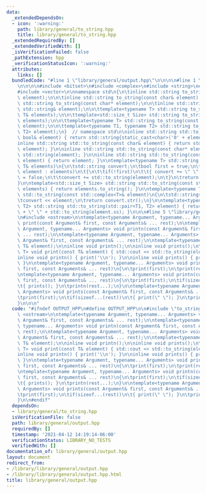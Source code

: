 ```yaml
---
data:
  _extendedDependsOn:
  - icon: ':warning:'
    path: library/general/to_string.hpp
    title: library/general/to_string.hpp
  _extendedRequiredBy: []
  _extendedVerifiedWith: []
  _isVerificationFailed: false
  _pathExtension: hpp
  _verificationStatusIcon: ':warning:'
  attributes:
    links: []
  bundledCode: "#line 1 \"library/general/output.hpp\"\n\n\n\n#line 1 \"library/general/to_string.hpp\"\
    \n\n\n\n#include <bitset>\n#include <complex>\n#include <string>\n#include <utility>\n\
    #include <vector>\n\nnamespace std\n{\n\tinline std::string to_string(const bool&\
    \ element);\n\n\tinline std::string to_string(const char& element);\n\n\tinline\
    \ std::string to_string(const char* element);\n\n\tinline std::string to_string(const\
    \ std::string& element);\n\n\ttemplate<typename T> std::string to_string(const\
    \ T& elements);\n\n\ttemplate<std::size_t Size> std::string to_string(const std::bitset<Size>&\
    \ elements);\n\n\ttemplate<typename T> std::string to_string(const std::complex<T>&\
    \ element);\n\n\ttemplate<typename T1, typename T2> std::string to_string(std::pair<T1,\
    \ T2> element);\n}  // namespace std\n\ninline std::string std::to_string(const\
    \ bool& element) { return std::string{static_cast<char>('0' + element)}; }\n\n\
    inline std::string std::to_string(const char& element) { return std::string(1,\
    \ element); }\n\ninline std::string std::to_string(const char* element) { return\
    \ std::string(element); }\n\ninline std::string std::to_string(const std::string&\
    \ element) { return element; }\n\ntemplate<typename T> std::string std::to_string(const\
    \ T& elements)\n{\n\tstd::string convert;\n\tbool first = true;\n\tfor(const auto&\
    \ element : elements)\n\t{\n\t\tif(!first)\n\t\t{ convert += \" \"; }\n\t\tfirst\
    \ = false;\n\t\tconvert += std::to_string(element);\n\t}\n\treturn convert;\n\
    }\n\ntemplate<std::size_t Size> std::string std::to_string(const std::bitset<Size>&\
    \ elements) { return elements.to_string(); }\n\ntemplate<typename T> std::string\
    \ std::to_string(const std::complex<T>& element)\n{\n\tstd::stringstream convert;\n\
    \tconvert << element;\n\treturn convert.str();\n}\n\ntemplate<typename T1, typename\
    \ T2> std::string std::to_string(std::pair<T1, T2> element) { return std::to_string(element.ff)\
    \ + \" \" + std::to_string(element.ss); }\n\n\n#line 5 \"library/general/output.hpp\"\
    \n#include <ostream>\n\ntemplate<typename Argument, typename... Arguments> void\
    \ print(const Argument& first, const Arguments& ... rest);\n\ntemplate<typename\
    \ Argument, typename... Arguments> void printn(const Argument& first, const Arguments&\
    \ ... rest);\n\ntemplate<typename Argument, typename... Arguments> void prints(const\
    \ Argument& first, const Arguments& ... rest);\n\ntemplate<typename T> void print(const\
    \ T& element);\n\ninline void printn();\n\ninline void prints();\n\ntemplate<typename\
    \ T> void print(const T& element) { std::cout << std::to_string(element); }\n\n\
    inline void printn() { print('\\n'); }\n\ninline void prints() { print('\\n');\
    \ }\n\ntemplate<typename Argument, typename... Arguments> void print(const Argument&\
    \ first, const Arguments& ... rest)\n{\n\tprint(first);\n\tprint(rest...);\n}\n\
    \ntemplate<typename Argument, typename... Arguments> void printn(const Argument&\
    \ first, const Arguments& ... rest)\n{\n\tprint(first);\n\tif(sizeof...(rest))\n\
    \t{ prints(); }\n\tprintn(rest...);\n}\n\ntemplate<typename Argument, typename...\
    \ Arguments> void prints(const Argument& first, const Arguments& ... rest)\n{\n\
    \tprint(first);\n\tif(sizeof...(rest))\n\t{ print(\" \"); }\n\tprints(rest...);\n\
    }\n\n\n"
  code: "#ifndef OUTPUT_HPP\n#define OUTPUT_HPP\n\n#include \"to_string.hpp\"\n#include\
    \ <ostream>\n\ntemplate<typename Argument, typename... Arguments> void print(const\
    \ Argument& first, const Arguments& ... rest);\n\ntemplate<typename Argument,\
    \ typename... Arguments> void printn(const Argument& first, const Arguments& ...\
    \ rest);\n\ntemplate<typename Argument, typename... Arguments> void prints(const\
    \ Argument& first, const Arguments& ... rest);\n\ntemplate<typename T> void print(const\
    \ T& element);\n\ninline void printn();\n\ninline void prints();\n\ntemplate<typename\
    \ T> void print(const T& element) { std::cout << std::to_string(element); }\n\n\
    inline void printn() { print('\\n'); }\n\ninline void prints() { print('\\n');\
    \ }\n\ntemplate<typename Argument, typename... Arguments> void print(const Argument&\
    \ first, const Arguments& ... rest)\n{\n\tprint(first);\n\tprint(rest...);\n}\n\
    \ntemplate<typename Argument, typename... Arguments> void printn(const Argument&\
    \ first, const Arguments& ... rest)\n{\n\tprint(first);\n\tif(sizeof...(rest))\n\
    \t{ prints(); }\n\tprintn(rest...);\n}\n\ntemplate<typename Argument, typename...\
    \ Arguments> void prints(const Argument& first, const Arguments& ... rest)\n{\n\
    \tprint(first);\n\tif(sizeof...(rest))\n\t{ print(\" \"); }\n\tprints(rest...);\n\
    }\n\n#endif"
  dependsOn:
  - library/general/to_string.hpp
  isVerificationFile: false
  path: library/general/output.hpp
  requiredBy: []
  timestamp: '2021-04-12 14:19:14-06:00'
  verificationStatus: LIBRARY_NO_TESTS
  verifiedWith: []
documentation_of: library/general/output.hpp
layout: document
redirect_from:
- /library/library/general/output.hpp
- /library/library/general/output.hpp.html
title: library/general/output.hpp
---
```

